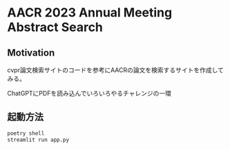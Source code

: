 # AACR 2023 Annual Meeting Abstract Search

## Motivation

cvpr論文検索サイトのコードを参考にAACRの論文を検索するサイトを作成してみる。

ChatGPTにPDFを読み込んでいろいろやるチャレンジの一環

## 起動方法

```bash
poetry shell
streamlit run app.py
```
